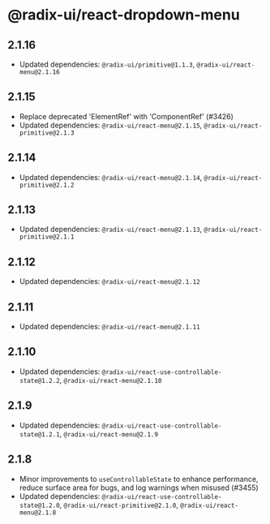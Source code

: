 # @radix-ui/react-dropdown-menu

## 2.1.16

- Updated dependencies: `@radix-ui/primitive@1.1.3`, `@radix-ui/react-menu@2.1.16`

## 2.1.15

- Replace deprecated 'ElementRef' with 'ComponentRef' (#3426)
- Updated dependencies: `@radix-ui/react-menu@2.1.15`, `@radix-ui/react-primitive@2.1.3`

## 2.1.14

- Updated dependencies: `@radix-ui/react-menu@2.1.14`, `@radix-ui/react-primitive@2.1.2`

## 2.1.13

- Updated dependencies: `@radix-ui/react-menu@2.1.13`, `@radix-ui/react-primitive@2.1.1`

## 2.1.12

- Updated dependencies: `@radix-ui/react-menu@2.1.12`

## 2.1.11

- Updated dependencies: `@radix-ui/react-menu@2.1.11`

## 2.1.10

- Updated dependencies: `@radix-ui/react-use-controllable-state@1.2.2`, `@radix-ui/react-menu@2.1.10`

## 2.1.9

- Updated dependencies: `@radix-ui/react-use-controllable-state@1.2.1`, `@radix-ui/react-menu@2.1.9`

## 2.1.8

- Minor improvements to `useControllableState` to enhance performance, reduce surface area for bugs, and log warnings when misused (#3455)
- Updated dependencies: `@radix-ui/react-use-controllable-state@1.2.0`, `@radix-ui/react-primitive@2.1.0`, `@radix-ui/react-menu@2.1.8`
